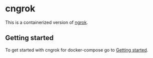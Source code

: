 # cngrok
This is a containerized version of [ngrok](https://ngrok.com/).

## Getting started
To get started with cngrok for docker-compose go to [Getting started]().